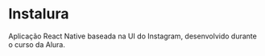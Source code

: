 # Instalura
Aplicação React Native baseada na UI do Instagram, desenvolvido durante o curso da Alura.
